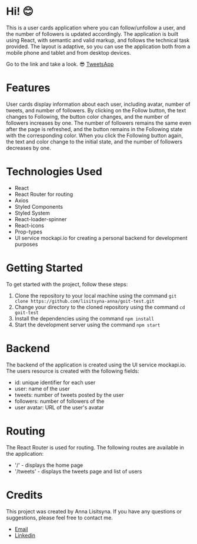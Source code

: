 # Hi! 😊 

This is a user cards application where you can follow/unfollow a user, and the
number of followers is updated accordingly. The application is built using
React, with semantic and valid markup, and follows the technical task provided.
The layout is adaptive, so you can use the application both from a mobile phone
and tablet and from desktop devices.

Go to the link and take a look. 😎
[TweetsApp](https://lisitsyna-anna.github.io/goit-test/)

# Features

User cards display information about each user, including avatar, number of
tweets, and number of followers. By clicking on the Follow button, the text
changes to Following, the button color changes, and the number of followers
increases by one. The number of followers remains the same even after the page
is refreshed, and the button remains in the Following state with the
corresponding color. When you click the Following button again, the text and
color change to the initial state, and the number of followers decreases by one.

# Technologies Used

- React
- React Router for routing
- Axios
- Styled Components
- Styled System
- React-loader-spinner
- React-icons
- Prop-types
- UI service mockapi.io for creating a personal backend for development purposes

# Getting Started

To get started with the project, follow these steps:

1. Clone the repository to your local machine using the command
   `git clone https://github.com/lisitsyna-anna/goit-test.git`
2. Change your directory to the cloned repository using the command
   `cd goit-test`
3. Install the dependencies using the command `npm install`
4. Start the development server using the command `npm start`

# Backend

The backend of the application is created using the UI service mockapi.io. The
users resource is created with the following fields:

- id: unique identifier for each user
- user: name of the user
- tweets: number of tweets posted by the user
- followers: number of followers of the
- user avatar: URL of the user's avatar

# Routing

The React Router is used for routing. The following routes are available in the
application:

- '/' - displays the home page
- '/tweets' - displays the tweets page and list of users

# Credits

This project was created by Anna Lisitsyna. If you have any questions or
suggestions, please feel free to contact me.

- [Email](https://anna.lisicina9309@gmail.com)
- [Linkedin](https://www.linkedin.com/in/annalisitsyna/)
